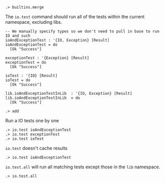 ```ucm:hide
.> builtins.merge
```

The `io.test` command should run all of the tests within the current namespace, excluding libs.

```unison:hide
-- We manually specify types so we don't need to pull in base to run IO and such
ioAndExceptionTest : '{IO, Exception} [Result]
ioAndExceptionTest = do 
  [Ok "Success"]

exceptionTest : '{Exception} [Result]
exceptionTest = do 
  [Ok "Success"]

ioTest : '{IO} [Result]
ioTest = do 
  [Ok "Success"]

lib.ioAndExceptionTestInLib  : '{IO, Exception} [Result]
lib.ioAndExceptionTestInLib  = do 
  [Ok "Success"]
```

```ucm:hide
.> add
```

Run a IO tests one by one 

```ucm
.> io.test ioAndExceptionTest
.> io.test exceptionTest
.> io.test ioTest
```

`io.test` doesn't cache results

```ucm
.> io.test ioAndExceptionTest
```

`io.test.all` will run all matching tests except those in the `lib` namespace.

```ucm
.> io.test.all
```
